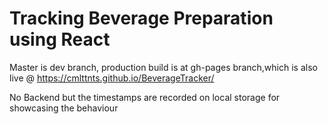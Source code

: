# Tracking Beverage Preparation using React

Master is dev branch, production build is at gh-pages branch,which is also live @ https://cmlttnts.github.io/BeverageTracker/

No Backend but the timestamps are recorded on local storage for showcasing the behaviour

